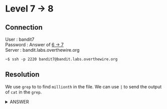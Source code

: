 # Level 7 → 8

## Connection

User : bandit7 <br />
Password : Answer of [6 → 7](6-7.md) <br />
Server : bandit.labs.overthewire.org

```console
~$ ssh -p 2220 bandit7@bandit.labs.overthewire.org
```

## Resolution

We use `grep` to to find `millionth` in the file.
We can use `|` to send the output of `cat` in the `grep`.

<details><summary>ANSWER</summary>
<p>

The `find` command is :

Password for next level :

```console
bandit7@bandit:~$ cat data.txt |grep 'millionth'
millionth       cvX2JJa4CFALtqS87jk27qwqGhBM9plV
```

</p>
</details>